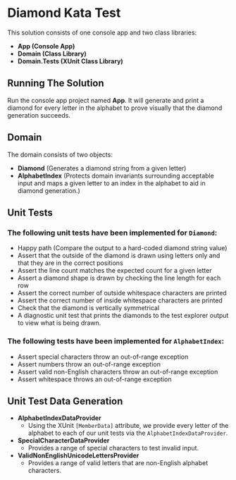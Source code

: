 # Diamond Kata Test

This solution consists of one console app and two class libraries:
- **App (Console App)**
- **Domain (Class Library)**
- **Domain.Tests (XUnit Class Library)**

## Running The Solution
Run the console app project named **App**. It will generate and print a diamond for every letter in the alphabet to prove visually that the diamond generation succeeds.

## Domain
The domain consists of two objects:
- **Diamond** (Generates a diamond string from a given letter)
- **AlphabetIndex** (Protects domain invariants surrounding acceptable input and maps a given letter to an index in the alphabet to aid in diamond generation.)

## Unit Tests

### The following unit tests have been implemented for `Diamond`:
- Happy path (Compare the output to a hard-coded diamond string value)
- Assert that the outside of the diamond is drawn using letters only and that they are in the correct positions
- Assert the line count matches the expected count for a given letter
- Assert a diamond shape is drawn by checking the line length for each row
- Assert the correct number of outside whitespace characters are printed
- Assert the correct number of inside whitespace characters are printed
- Check that the diamond is vertically symmetrical
- A diagnostic unit test that prints the diamonds to the test explorer output to view what is being drawn.

### The following tests have been implemented for `AlphabetIndex`:
- Assert special characters throw an out-of-range exception
- Assert numbers throw an out-of-range exception
- Assert valid non-English characters throw an out-of-range exception
- Assert whitespace throws an out-of-range exception 

## Unit Test Data Generation

- **AlphabetIndexDataProvider**
  - Using the XUnit `[MemberData]` attribute, we provide every letter of the alphabet to each of our unit tests via the `AlphabetIndexDataProvider`.
- **SpecialCharacterDataProvider**
  - Provides a range of special characters to test invalid input.
- **ValidNonEnglishUnicodeLettersProvider**
  - Provides a range of valid letters that are non-English alphabet characters.
